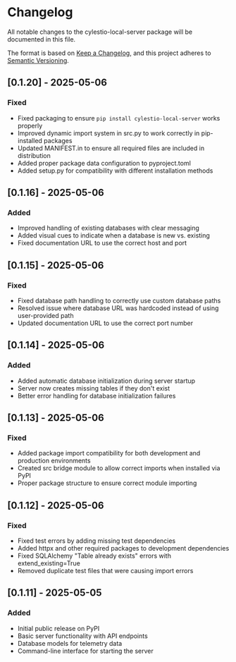 # Changelog

All notable changes to the cylestio-local-server package will be documented in this file.

The format is based on [Keep a Changelog](https://keepachangelog.com/en/1.0.0/),
and this project adheres to [Semantic Versioning](https://semver.org/spec/v2.0.0.html).

## [0.1.20] - 2025-05-06

### Fixed
- Fixed packaging to ensure `pip install cylestio-local-server` works properly
- Improved dynamic import system in src.py to work correctly in pip-installed packages
- Updated MANIFEST.in to ensure all required files are included in distribution
- Added proper package data configuration to pyproject.toml
- Added setup.py for compatibility with different installation methods

## [0.1.16] - 2025-05-06

### Added
- Improved handling of existing databases with clear messaging
- Added visual cues to indicate when a database is new vs. existing
- Fixed documentation URL to use the correct host and port

## [0.1.15] - 2025-05-06

### Fixed
- Fixed database path handling to correctly use custom database paths
- Resolved issue where database URL was hardcoded instead of using user-provided path
- Updated documentation URL to use the correct port number

## [0.1.14] - 2025-05-06

### Added
- Added automatic database initialization during server startup
- Server now creates missing tables if they don't exist
- Better error handling for database initialization failures

## [0.1.13] - 2025-05-06

### Fixed
- Added package import compatibility for both development and production environments
- Created src bridge module to allow correct imports when installed via PyPI
- Proper package structure to ensure correct module importing

## [0.1.12] - 2025-05-06

### Fixed
- Fixed test errors by adding missing test dependencies
- Added httpx and other required packages to development dependencies
- Fixed SQLAlchemy "Table already exists" errors with extend_existing=True
- Removed duplicate test files that were causing import errors

## [0.1.11] - 2025-05-05

### Added
- Initial public release on PyPI
- Basic server functionality with API endpoints
- Database models for telemetry data
- Command-line interface for starting the server 